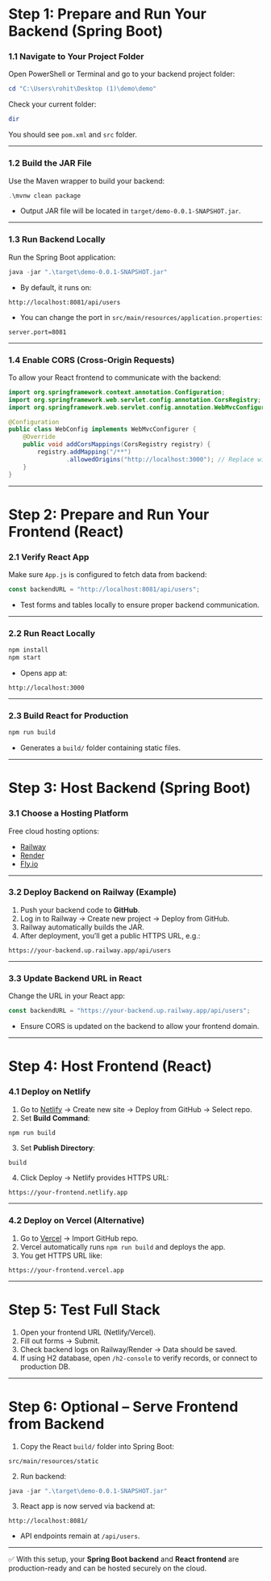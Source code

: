 # **Step 1: Prepare and Run Your Backend (Spring Boot)**

### 1.1 Navigate to Your Project Folder

Open PowerShell or Terminal and go to your backend project folder:

```powershell
cd "C:\Users\rohit\Desktop (1)\demo\demo"
```

Check your current folder:

```powershell
dir
```

You should see `pom.xml` and `src` folder.

---

### 1.2 Build the JAR File

Use the Maven wrapper to build your backend:

```powershell
.\mvnw clean package
```

* Output JAR file will be located in `target/demo-0.0.1-SNAPSHOT.jar`.

---

### 1.3 Run Backend Locally

Run the Spring Boot application:

```powershell
java -jar ".\target\demo-0.0.1-SNAPSHOT.jar"
```

* By default, it runs on:

```
http://localhost:8081/api/users
```

* You can change the port in `src/main/resources/application.properties`:

```properties
server.port=8081
```

---

### 1.4 Enable CORS (Cross-Origin Requests)

To allow your React frontend to communicate with the backend:

```java
import org.springframework.context.annotation.Configuration;
import org.springframework.web.servlet.config.annotation.CorsRegistry;
import org.springframework.web.servlet.config.annotation.WebMvcConfigurer;

@Configuration
public class WebConfig implements WebMvcConfigurer {
    @Override
    public void addCorsMappings(CorsRegistry registry) {
        registry.addMapping("/**")
                .allowedOrigins("http://localhost:3000"); // Replace with frontend URL in production
    }
}
```

---

# **Step 2: Prepare and Run Your Frontend (React)**

### 2.1 Verify React App

Make sure `App.js` is configured to fetch data from backend:

```javascript
const backendURL = "http://localhost:8081/api/users";
```

* Test forms and tables locally to ensure proper backend communication.

---

### 2.2 Run React Locally

```bash
npm install
npm start
```

* Opens app at:

```
http://localhost:3000
```

---

### 2.3 Build React for Production

```bash
npm run build
```

* Generates a `build/` folder containing static files.

---

# **Step 3: Host Backend (Spring Boot)**

### 3.1 Choose a Hosting Platform

Free cloud hosting options:

* [Railway](https://railway.app/)
* [Render](https://render.com/)
* [Fly.io](https://fly.io/)

---

### 3.2 Deploy Backend on Railway (Example)

1. Push your backend code to **GitHub**.
2. Log in to Railway → Create new project → Deploy from GitHub.
3. Railway automatically builds the JAR.
4. After deployment, you’ll get a public HTTPS URL, e.g.:

```
https://your-backend.up.railway.app/api/users
```

---

### 3.3 Update Backend URL in React

Change the URL in your React app:

```javascript
const backendURL = "https://your-backend.up.railway.app/api/users";
```

* Ensure CORS is updated on the backend to allow your frontend domain.

---

# **Step 4: Host Frontend (React)**

### 4.1 Deploy on Netlify

1. Go to [Netlify](https://www.netlify.com/) → Create new site → Deploy from GitHub → Select repo.
2. Set **Build Command**:

```bash
npm run build
```

3. Set **Publish Directory**:

```
build
```

4. Click Deploy → Netlify provides HTTPS URL:

```
https://your-frontend.netlify.app
```

---

### 4.2 Deploy on Vercel (Alternative)

1. Go to [Vercel](https://vercel.com/) → Import GitHub repo.
2. Vercel automatically runs `npm run build` and deploys the app.
3. You get HTTPS URL like:

```
https://your-frontend.vercel.app
```

---

# **Step 5: Test Full Stack**

1. Open your frontend URL (Netlify/Vercel).
2. Fill out forms → Submit.
3. Check backend logs on Railway/Render → Data should be saved.
4. If using H2 database, open `/h2-console` to verify records, or connect to production DB.

---

# **Step 6: Optional – Serve Frontend from Backend**

1. Copy the React `build/` folder into Spring Boot:

```
src/main/resources/static
```

2. Run backend:

```powershell
java -jar ".\target\demo-0.0.1-SNAPSHOT.jar"
```

3. React app is now served via backend at:

```
http://localhost:8081/
```

* API endpoints remain at `/api/users`.

---

✅ With this setup, your **Spring Boot backend** and **React frontend** are production-ready and can be hosted securely on the cloud.

